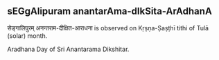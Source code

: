 ## sEGgAlipuram anantarAma-dIkSita-ArAdhanA

सेङ्गालिपुरम् अनन्तराम-दीक्षित-आराधना is observed on Kṛṣṇa-Ṣaṣṭhī tithi of Tulā (solar) month.

Aradhana Day of Sri Anantarama Dikshitar.

